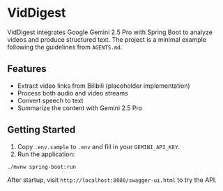 # VidDigest

VidDigest integrates Google Gemini 2.5 Pro with Spring Boot to analyze videos and produce structured text. The project is a minimal example following the guidelines from `AGENTS.md`.

## Features

- Extract video links from Bilibili (placeholder implementation)
- Process both audio and video streams
- Convert speech to text
- Summarize the content with Gemini 2.5 Pro

## Getting Started

1. Copy `.env.sample` to `.env` and fill in your `GEMINI_API_KEY`.
2. Run the application:

```bash
./mvnw spring-boot:run
```

After startup, visit `http://localhost:8080/swagger-ui.html` to try the API.
